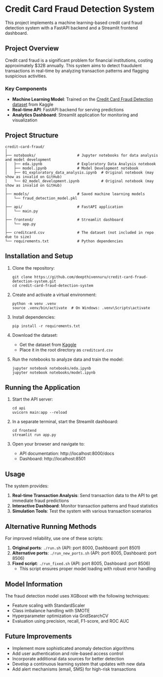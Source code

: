 # Credit Card Fraud Detection System

This project implements a machine learning-based credit card fraud detection system with a FastAPI backend and a Streamlit frontend dashboard.

## Project Overview

Credit card fraud is a significant problem for financial institutions, costing approximately $32B annually. This system aims to detect fraudulent transactions in real-time by analyzing transaction patterns and flagging suspicious activities.

### Key Components

- **Machine Learning Model**: Trained on the [Credit Card Fraud Detection dataset](https://www.kaggle.com/datasets/mlg-ulb/creditcardfraud) from Kaggle
- **Real-time API**: FastAPI backend for serving predictions
- **Analytics Dashboard**: Streamlit application for monitoring and visualization

## Project Structure

```
credit-card-fraud/
│
├── notebooks/                   # Jupyter notebooks for data analysis and model development
│   ├── eda.ipynb                # Exploratory Data Analysis notebook
│   ├── model.ipynb              # Model Development notebook
│   ├── 01_exploratory_data_analysis.ipynb  # Original notebook (may show as invalid on GitHub)
│   └── 02_model_development.ipynb          # Original notebook (may show as invalid on GitHub)
│
├── models/                      # Saved machine learning models
│   └── fraud_detection_model.pkl
│
├── api/                         # FastAPI application
│   └── main.py
│
├── frontend/                    # Streamlit dashboard
│   └── app.py
│
├── creditcard.csv               # The dataset (not included in repo due to size)
└── requirements.txt             # Python dependencies
```

## Installation and Setup

1. Clone the repository:
   ```
   git clone https://github.com/deepthivennuru/credit-card-fraud-detection-system.git
   cd credit-card-fraud-detection-system
   ```

2. Create and activate a virtual environment:
   ```
   python -m venv .venv
   source .venv/bin/activate  # On Windows: .venv\Scripts\activate
   ```

3. Install dependencies:
   ```
   pip install -r requirements.txt
   ```

4. Download the dataset:
   - Get the dataset from [Kaggle](https://www.kaggle.com/datasets/mlg-ulb/creditcardfraud)
   - Place it in the root directory as `creditcard.csv`

5. Run the notebooks to analyze data and train the model:
   ```
   jupyter notebook notebooks/eda.ipynb
   jupyter notebook notebooks/model.ipynb
   ```

## Running the Application

1. Start the API server:
   ```
   cd api
   uvicorn main:app --reload
   ```

2. In a separate terminal, start the Streamlit dashboard:
   ```
   cd frontend
   streamlit run app.py
   ```

3. Open your browser and navigate to:
   - API documentation: http://localhost:8000/docs
   - Dashboard: http://localhost:8501

## Usage

The system provides:

1. **Real-time Transaction Analysis**: Send transaction data to the API to get immediate fraud predictions
2. **Interactive Dashboard**: Monitor transaction patterns and fraud statistics
3. **Simulation Tools**: Test the system with various transaction scenarios

## Alternative Running Methods

For improved reliability, use one of these scripts:

1. **Original ports**: `./run.sh` (API: port 8000, Dashboard: port 8501)
2. **Alternative ports**: `./run_new_ports.sh` (API: port 8005, Dashboard: port 8506)
3. **Fixed script**: `./run_fixed.sh` (API: port 8005, Dashboard: port 8506)
   - This script ensures proper model loading with robust error handling

## Model Information

The fraud detection model uses XGBoost with the following techniques:

- Feature scaling with StandardScaler
- Class imbalance handling with SMOTE
- Hyperparameter optimization via GridSearchCV
- Evaluation using precision, recall, F1-score, and ROC AUC

## Future Improvements

- Implement more sophisticated anomaly detection algorithms
- Add user authentication and role-based access control
- Incorporate additional data sources for better detection
- Develop a continuous learning system that updates with new data
- Add alert mechanisms (email, SMS) for high-risk transactions
